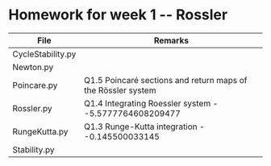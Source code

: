 # Homework for week 1 -- Rossler

| File | Remarks|
|-------------------|---------------------------------------------------------------------------------------------------|
|CycleStability.py||
|Newton.py||
|Poincare.py|Q1.5 Poincaré sections and return maps of the Rössler system |
|Rossler.py|Q1.4 Integrating Roessler system - -5.5777764608209477|
|RungeKutta.py|Q1.3 Runge-Kutta integration - -0.145500033145|
|Stability.py||
